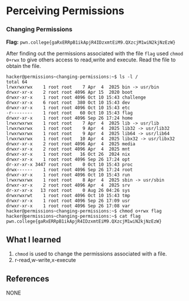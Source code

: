# Perceiving Permissions

### Changing Permissions 

**Flag:** `pwn.college{gaRxERRpB1ikApjR4IDzxmtEiM9.QXzcjM1wiN2kjNzEzW}`

After finding out the permissions associated with the file `flag` used `chmod 0+rwx` to give others access to read,write and execute. Read the file to obtain the file. 

```
hacker@permissions~changing-permissions:~$ ls -l /
total 64
lrwxrwxrwx    1 root root    7 Apr  4  2025 bin -> usr/bin
drwxr-xr-x    2 root root 4096 Apr 15  2020 boot
drwxr-xr-x    1 root root 4096 Oct 10 15:43 challenge
drwxr-xr-x    6 root root  380 Oct 10 15:43 dev
drwxr-xr-x    1 root root 4096 Oct 10 15:43 etc
-r--------    1 root root   60 Oct 10 15:43 flag
drwxr-xr-x    1 root root 4096 Sep 26 17:24 home
lrwxrwxrwx    1 root root    7 Apr  4  2025 lib -> usr/lib
lrwxrwxrwx    1 root root    9 Apr  4  2025 lib32 -> usr/lib32
lrwxrwxrwx    1 root root    9 Apr  4  2025 lib64 -> usr/lib64
lrwxrwxrwx    1 root root   10 Apr  4  2025 libx32 -> usr/libx32
drwxr-xr-x    2 root root 4096 Apr  4  2025 media
drwxr-xr-x    2 root root 4096 Apr  4  2025 mnt
drwxr-xr-x    1 root root   16 Oct 26  2024 nix
drwxr-xr-x    1 root root 4096 Sep 26 17:24 opt
dr-xr-xr-x 3447 root root    0 Oct 10 15:43 proc
drwx------    1 root root 4096 Sep 26 17:24 root
drwxr-xr-x    1 root root 4096 Oct 10 15:43 run
lrwxrwxrwx    1 root root    8 Apr  4  2025 sbin -> usr/sbin
drwxr-xr-x    2 root root 4096 Apr  4  2025 srv
dr-xr-xr-x   13 root root    0 Aug 26 04:26 sys
drwxrwxrwt    1 root root 4096 Oct 10 15:43 tmp
drwxr-xr-x    1 root root 4096 Sep 26 17:09 usr
drwxr-xr-x    1 root root 4096 Sep 26 17:08 var
hacker@permissions~changing-permissions:~$ chmod o+rwx flag
hacker@permissions~changing-permissions:~$ cat flag
pwn.college{gaRxERRpB1ikApjR4IDzxmtEiM9.QXzcjM1wiN2kjNzEzW}
```

## What I learned

1. `chmod` is used to change the permissions associated with a file.
2. r-read,w-write,x-execute 

## References

NONE
